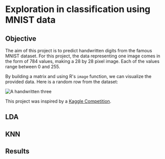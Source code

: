 # Exploration in classification using MNIST data

## Objective

The aim of this project is to predict handwritten digits from the famous MNIST dataset. For this 
project, the data representing one image comes in the form of 784 values, 
making a 28 by 28 pixel image. Each of the values range between 0 and 255. 

By building a matrix and using R's `image` function, we can visualize the provided data. Here is a random row from the dataset:

![A handwritten three](mnist3.png)

This project was inspired by a [Kaggle Competition](https://www.kaggle.com/c/digit-recognizer/data).


## LDA

## KNN

## Results


 